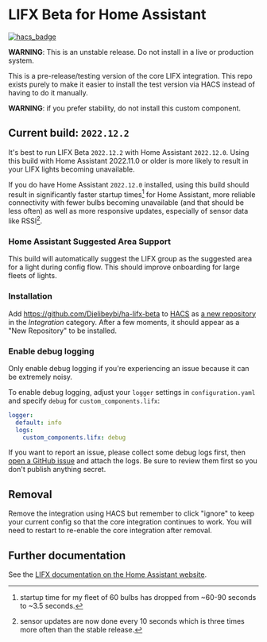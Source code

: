 # LIFX Beta for Home Assistant

[![hacs_badge](https://img.shields.io/badge/HACS-Custom-41BDF5.svg?style=for-the-badge)](https://github.com/hacs/integration)

**WARNING**: This is an unstable release. Do not install in a live or production
system.

This is a pre-release/testing version of the core LIFX integration. This repo
exists purely to make it easier to install the test version via HACS instead of
having to do it manually.

**WARNING**: if you prefer stability, do not install this custom component.

## Current build: `2022.12.2`

It's best to run LIFX Beta `2022.12.2` with Home Assistant `2022.12.0`.
Using this build with Home Assistant 2022.11.0 or older is more likely
to result in your LIFX lights becoming unavailable.

If you do have Home Assistant `2022.12.0` installed, using this build
should result in significantly faster startup times[^1] for Home Assistant, more
reliable connectivity with fewer bulbs becoming unavailable (and that should be
less often) as well as more responsive updates, especially of sensor data like RSSI[^2].

### Home Assistant Suggested Area Support

This build will automatically suggest the LIFX group as the suggested area for
a light during config flow. This should improve onboarding for large fleets
of lights.

### Installation

Add <https://github.com/Djelibeybi/ha-lifx-beta> to [HACS](https://hacs.xyz) as
[a new repository](https://hacs.xyz/docs/navigation/stores) in the _Integration_
category. After a few moments, it should appear as a "New Repository" to be
installed.

### Enable debug logging

Only enable debug logging if you're experiencing an issue because it can be
extremely noisy.

To enable debug logging, adjust your `logger` settings in `configuration.yaml`
and specify `debug` for `custom_components.lifx`:

```yaml
logger:
  default: info
  logs:
    custom_components.lifx: debug
```

If you want to report an issue, please collect some debug logs first, then [open a GitHub issue](https://github.com/Djelibeybi/ha-lifx-beta/issues)
and attach the logs. Be sure to review them first so you don't publish anything secret.

## Removal

Remove the integration using HACS but remember to click "ignore" to keep your current config so that the core integration continues to work. You will need to restart to
re-enable the core integration after removal.

## Further documentation

See the [LIFX documentation on the Home Assistant website](https://www.home-assistant.io/integrations/lifx).

[^1]: startup time for my fleet of 60 bulbs has dropped from ~60-90 seconds to
      ~3.5 seconds.
[^2]: sensor updates are now done every 10 seconds which is three times more
      often than the stable release.
